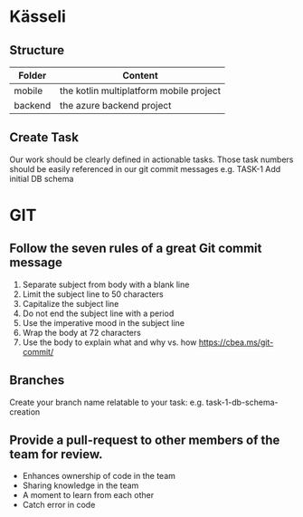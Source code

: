 # Kässeli
## Structure
| Folder | Content |
| ------ | ------ |
| mobile | the kotlin multiplatform mobile project |
| backend | the azure backend project |

## Create Task
Our work should be clearly defined in actionable tasks. Those task numbers should be easily referenced in our git commit messages
e.g. TASK-1 Add initial DB schema

# GIT
## Follow the seven rules of a great Git commit message

1. Separate subject from body with a blank line
2. Limit the subject line to 50 characters
3. Capitalize the subject line
4. Do not end the subject line with a period
5. Use the imperative mood in the subject line
6. Wrap the body at 72 characters
7. Use the body to explain what and why vs. how
https://cbea.ms/git-commit/

## Branches
Create your branch name relatable to your task:
e.g. task-1-db-schema-creation


## Provide a pull-request to other members of the team for review.

* Enhances ownership of code in the team
* Sharing knowledge in the team
* A moment to learn from each other
* Catch error in code